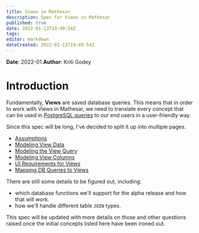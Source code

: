 ```yaml
---
title: Views in Mathesar
description: Spec for Views in Mathesar
published: true
date: 2022-01-13T19:49:54Z
tags: 
editor: markdown
dateCreated: 2022-01-13T19:49:54Z
---
```


**Date**: 2022-01
**Author**: Kriti Godey

# Introduction

Fundamentally, **Views** are saved database queries. This means that in order to work with Views in Mathesar, we need to translate every concept that can be used in [PostgreSQL queries](https://www.postgresql.org/docs/14/queries.html) to our end users in a user-friendly way.

Since this spec will be long, I've decided to split it up into multiple pages.

- [Assumptions](/product/specs/2022-01-views/01-assumptions)
- [Modeling View Data](/product/specs/2022-01-views/02-modeling-view-data)
- [Modeling the View Query](/product/specs/2022-01-views/03-modeling-view-query)
- [Modeling View Columns](/product/specs/2022-01-views/04-modeling-view-columns)
- [UI Requirements for Views](/product/specs/2022-01-views/05-ui-requirements-for-views)
- [Mapping DB Queries to Views](/product/specs/2022-01-views/06-mapping-db-queries-to-views)

There are still some details to be figured out, including:
- which database functions we'll support for the alpha release and how that will work.
- how we'll handle different table `JOIN` types.

This spec will be updated with more details on those and other questions raised once the initial concepts listed here have been ironed out.
